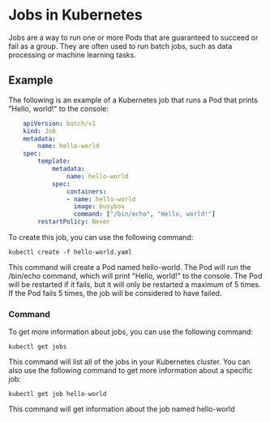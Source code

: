 # Jobs in Kubernetes

Jobs are a way to run one or more Pods that are guaranteed to succeed or fail as a group. They are often used to run batch jobs, such as data processing or machine learning tasks.

## Example

The following is an example of a Kubernetes job that runs a Pod that prints "Hello, world!" to the console:
```yaml
    apiVersion: batch/v1
    kind: Job
    metadata:
        name: hello-world
    spec:
        template:
            metadata:
                name: hello-world
            spec:
                containers:
                - name: hello-world
                  image: busybox
                  command: ["/bin/echo", "Hello, world!"]
        restartPolicy: Never
```        
To create this job, you can use the following command:

`kubectl create -f hello-world.yaml`

This command will create a Pod named hello-world. The Pod will run the /bin/echo command, which will print "Hello, world!" to the console. The Pod will be restarted if it fails, but it will only be restarted a maximum of 5 times. If the Pod fails 5 times, the job will be considered to have failed.

### Command

To get more information about jobs, you can use the following command:

`kubectl get jobs`

This command will list all of the jobs in your Kubernetes cluster. You can also use the following command to get more information about a specific job:

`kubectl get job hello-world`

This command will get information about the job named hello-world
